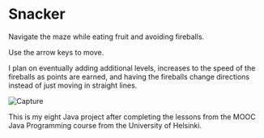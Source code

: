 # Snacker
Navigate the maze while eating fruit and avoiding fireballs.

Use the arrow keys to move.

I plan on eventually adding additional levels, increases to the speed of the fireballs as points are earned, and having the fireballs change directions instead of just moving in straight lines.

![Capture](https://user-images.githubusercontent.com/114260075/202287155-5c826fec-c6fa-402a-9908-ac52c521b97d.PNG)

This is my eight Java project after completing the lessons from the MOOC Java Programming course from the University of Helsinki.

